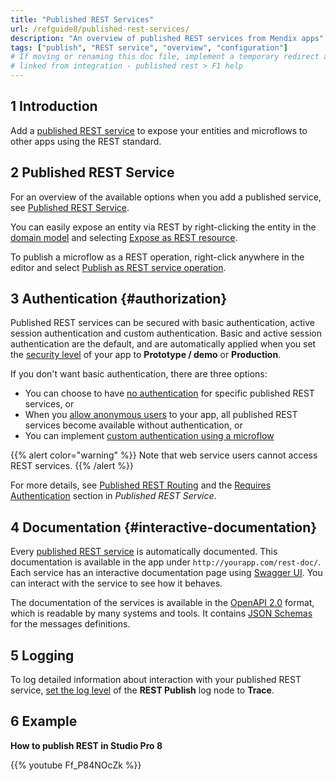 ```yaml
---
title: "Published REST Services"
url: /refguide8/published-rest-services/
description: "An overview of published REST services from Mendix apps"
tags: ["publish", "REST service", "overview", "configuration"]
# If moving or renaming this doc file, implement a temporary redirect and let the respective team know they should update the URL in the product. See Mapping to Products for more details.
# linked from integration - published rest > F1 help
---
```


## 1 Introduction

Add a [published REST service](/refguide8/published-rest-service/) to expose your entities and microflows to other apps using the REST standard.

## 2 Published REST Service

For an overview of the available options when you add a published service, see [Published REST Service](/refguide8/published-rest-service/).

You can easily expose an entity via REST by right-clicking the entity in the [domain model](/refguide8/domain-model/) and selecting [Expose as REST resource](/refguide8/generate-rest-resource/).

To publish a microflow as a REST operation, right-click anywhere in the editor and select [Publish as REST service operation](/refguide8/publish-microflow-as-rest-operation/).

## 3 Authentication {#authorization}

Published REST services can be secured with basic authentication, active session authentication and custom authentication. Basic and active session authentication are the default, and are automatically applied when you set the [security level](/refguide8/project-security/) of your app to **Prototype / demo**  or **Production**.

If you don't want basic authentication, there are three options:

* You can choose to have [no authentication](/refguide8/published-rest-service/#authentication) for specific published REST services, or
* When you [allow anonymous users](/refguide8/project-security/#anonymous-users) to your app, all published REST services become available without authentication, or
* You can implement [custom authentication using a microflow](/refguide8/published-rest-service/#authentication-microflow)

{{% alert color="warning" %}}
Note that web service users cannot access REST services.
{{% /alert %}}

For more details, see [Published REST Routing](/refguide8/published-rest-routing/) and the [Requires Authentication](/refguide8/published-rest-service/#authentication) section in *Published REST Service*.

## 4 Documentation {#interactive-documentation}

Every [published REST service](/refguide8/published-rest-service/) is automatically documented. This documentation is available in the app under `http://yourapp.com/rest-doc/`. Each service has an interactive documentation page using [Swagger UI](https://swagger.io/swagger-ui/). You can interact with the service to see how it behaves.

The documentation of the services is available in the [OpenAPI 2.0](/refguide8/open-api/) format, which is readable by many systems and tools. It contains [JSON Schemas](/refguide8/published-rest-service-json-schema/) for the messages definitions.

## 5 Logging

To log detailed information about interaction with your published REST service, [set the log level](/refguide8/logging/) of the **REST Publish** log node to **Trace**.

## 6 Example

**How to publish REST in Studio Pro 8**

{{% youtube Ff_P84NOcZk %}}
